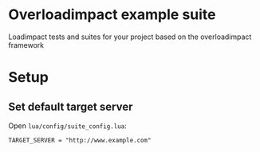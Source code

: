 # Overloadimpact example suite

Loadimpact tests and suites for your project based on the overloadimpact framework

# Setup

## Set default target server

Open ```lua/config/suite_config.lua```:

```
TARGET_SERVER = "http://www.example.com"
```
